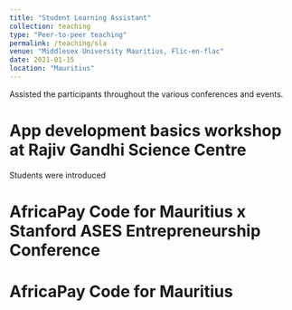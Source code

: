 ```yaml
---
title: "Student Learning Assistant"
collection: teaching
type: "Peer-to-peer teaching"
permalink: /teaching/sla
venue: "Middlesex University Mauritius, Flic-en-flac"
date: 2021-01-15
location: "Mauritius"
---
```

Assisted the participants throughout the various conferences and events.

App development basics workshop at Rajiv Gandhi Science Centre
======
Students were introduced 


AfricaPay Code for Mauritius  x Stanford ASES Entrepreneurship Conference
======


AfricaPay Code for Mauritius
======
